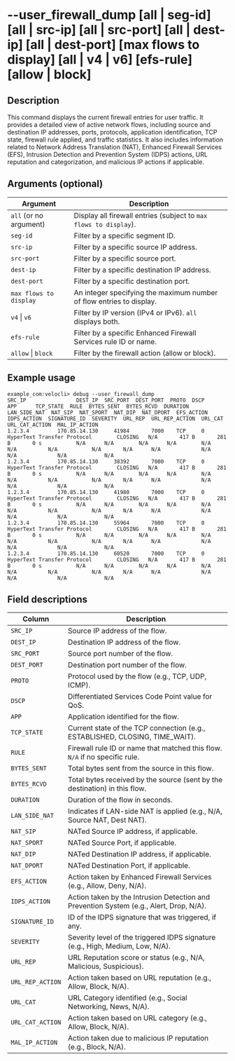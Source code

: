 #	--user_firewall_dump [all | seg-id] [all | src-ip] [all | src-port] [all | dest-ip] [all | dest-port] [max flows to display] [all | v4 | v6] [efs-rule] [allow | block]

##	Description
This command displays the current firewall entries for user traffic. It provides a detailed view of active network flows, including source and destination IP addresses, ports, protocols, application identification, TCP state, firewall rule applied, and traffic statistics. It also includes information related to Network Address Translation (NAT), Enhanced Firewall Services (EFS), Intrusion Detection and Prevention System (IDPS) actions, URL reputation and categorization, and malicious IP actions if applicable.

##  Arguments (optional)
| Argument                 | Description                                                                 |
|--------------------------|-----------------------------------------------------------------------------|
| `all` (or no argument)   | Display all firewall entries (subject to `max flows to display`).           |
| `seg-id`                 | Filter by a specific segment ID.                                            |
| `src-ip`                 | Filter by a specific source IP address.                                     |
| `src-port`               | Filter by a specific source port.                                           |
| `dest-ip`                | Filter by a specific destination IP address.                                |
| `dest-port`              | Filter by a specific destination port.                                      |
| `max flows to display`   | An integer specifying the maximum number of flow entries to display.        |
| `v4` \| `v6`             | Filter by IP version (IPv4 or IPv6). `all` displays both.                   |
| `efs-rule`               | Filter by a specific Enhanced Firewall Services rule ID or name.            |
| `allow` \| `block`       | Filter by the firewall action (allow or block).                             |

##  Example usage
```
example_com:velocli> debug --user_firewall_dump
SRC_IP                DEST_IP  SRC_PORT  DEST_PORT  PROTO  DSCP                            APP      TCP_STATE  RULE  BYTES_SENT  BYTES_RCVD  DURATION  LAN_SIDE_NAT  NAT_SIP  NAT_SPORT  NAT_DIP  NAT_DPORT  EFS_ACTION  IDPS_ACTION  SIGNATURE_ID  SEVERITY  URL_REP  URL_REP_ACTION  URL_CAT  URL_CAT_ACTION  MAL_IP_ACTION
1.2.3.4         170.85.14.130     41984       7000    TCP     0    HyperText Transfer Protocol        CLOSING   N/A       417 B       281 B       0 s           N/A      N/A        N/A      N/A        N/A         N/A          N/A           N/A       N/A      N/A             N/A      N/A             N/A            N/A
1.2.3.4         170.85.14.130     38392       7000    TCP     0    HyperText Transfer Protocol        CLOSING   N/A       417 B       281 B       0 s           N/A      N/A        N/A      N/A        N/A         N/A          N/A           N/A       N/A      N/A             N/A      N/A             N/A            N/A
1.2.3.4         170.85.14.130     41980       7000    TCP     0    HyperText Transfer Protocol        CLOSING   N/A       417 B       281 B       0 s           N/A      N/A        N/A      N/A        N/A         N/A          N/A           N/A       N/A      N/A             N/A      N/A             N/A            N/A
1.2.3.4         170.85.14.130     55964       7000    TCP     0    HyperText Transfer Protocol        CLOSING   N/A       417 B       281 B       0 s           N/A      N/A        N/A      N/A        N/A         N/A          N/A           N/A       N/A      N/A             N/A      N/A             N/A            N/A
1.2.3.4         170.85.14.130     60520       7000    TCP     0    HyperText Transfer Protocol        CLOSING   N/A       417 B       281 B       0 s           N/A      N/A        N/A      N/A        N/A         N/A          N/A           N/A       N/A      N/A             N/A      N/A             N/A            N/A
```

##  Field descriptions
| Column           | Description                                                                 |
|------------------|-----------------------------------------------------------------------------|
| `SRC_IP`         | Source IP address of the flow.                                              |
| `DEST_IP`        | Destination IP address of the flow.                                         |
| `SRC_PORT`       | Source port number of the flow.                                             |
| `DEST_PORT`      | Destination port number of the flow.                                        |
| `PROTO`          | Protocol used by the flow (e.g., TCP, UDP, ICMP).                           |
| `DSCP`           | Differentiated Services Code Point value for QoS.                           |
| `APP`            | Application identified for the flow.                                        |
| `TCP_STATE`      | Current state of the TCP connection (e.g., ESTABLISHED, CLOSING, TIME_WAIT). |
| `RULE`           | Firewall rule ID or name that matched this flow. `N/A` if no specific rule. |
| `BYTES_SENT`     | Total bytes sent from the source in this flow.                              |
| `BYTES_RCVD`     | Total bytes received by the source (sent by the destination) in this flow.  |
| `DURATION`       | Duration of the flow in seconds.                                            |
| `LAN_SIDE_NAT`   | Indicates if LAN-side NAT is applied (e.g., N/A, Source NAT, Dest NAT).     |
| `NAT_SIP`        | NATed Source IP address, if applicable.                                     |
| `NAT_SPORT`      | NATed Source Port, if applicable.                                           |
| `NAT_DIP`        | NATed Destination IP address, if applicable.                                |
| `NAT_DPORT`      | NATed Destination Port, if applicable.                                      |
| `EFS_ACTION`     | Action taken by Enhanced Firewall Services (e.g., Allow, Deny, N/A).        |
| `IDPS_ACTION`    | Action taken by the Intrusion Detection and Prevention System (e.g., Alert, Drop, N/A). |
| `SIGNATURE_ID`   | ID of the IDPS signature that was triggered, if any.                        |
| `SEVERITY`       | Severity level of the triggered IDPS signature (e.g., High, Medium, Low, N/A). |
| `URL_REP`        | URL Reputation score or status (e.g., N/A, Malicious, Suspicious).          |
| `URL_REP_ACTION` | Action taken based on URL reputation (e.g., Allow, Block, N/A).             |
| `URL_CAT`        | URL Category identified (e.g., Social Networking, News, N/A).               |
| `URL_CAT_ACTION` | Action taken based on URL category (e.g., Allow, Block, N/A).               |
| `MAL_IP_ACTION`  | Action taken due to malicious IP reputation (e.g., Block, N/A).             |